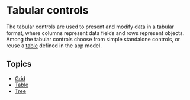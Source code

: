 # Tabular controls

The tabular controls are used to present and modify data in a tabular format, where columns represent data fields and rows represent objects. Among the tabular controls choose from simple standalone controls, or reuse a [table](../../../../tables/index.md) defined in the app model.

## Topics
* [Grid](grid.md)
* [Table](table.md)
* [Tree](tree.md)